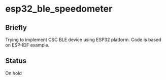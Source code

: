 # esp32_ble_speedometer

## Briefly
Trying to implement CSC BLE device using ESP32 platform. Code is based on ESP-IDF example.

## Status
On hold
